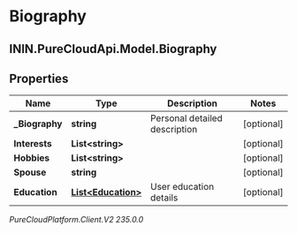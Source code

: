 # Biography

## ININ.PureCloudApi.Model.Biography

## Properties

|Name | Type | Description | Notes|
|------------ | ------------- | ------------- | -------------|
| **_Biography** | **string** | Personal detailed description | [optional] |
| **Interests** | **List&lt;string&gt;** |  | [optional] |
| **Hobbies** | **List&lt;string&gt;** |  | [optional] |
| **Spouse** | **string** |  | [optional] |
| **Education** | [**List&lt;Education&gt;**](Education) | User education details | [optional] |



_PureCloudPlatform.Client.V2 235.0.0_
